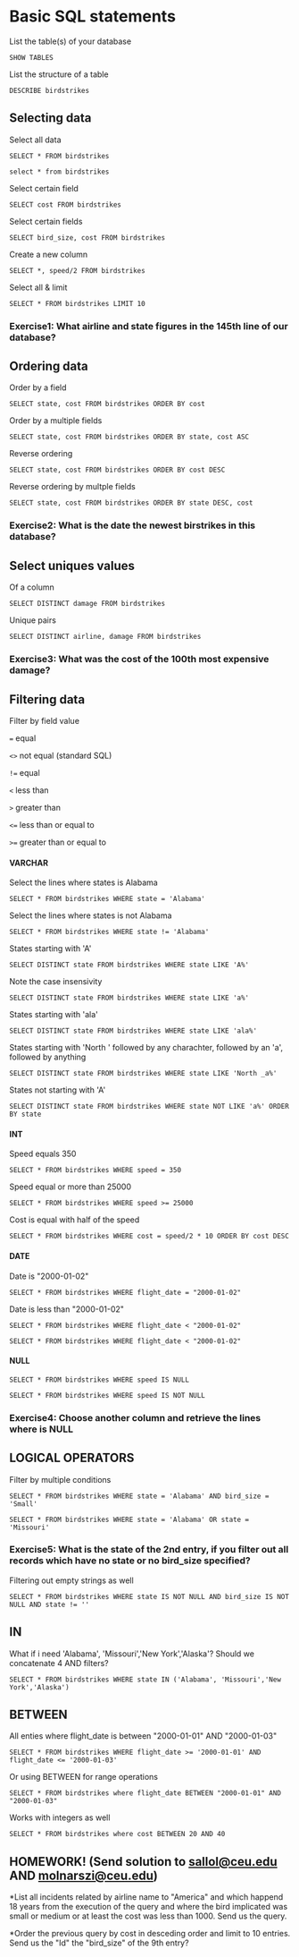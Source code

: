 # Basic SQL statements


List the table(s) of your database

`SHOW TABLES`

List the structure of a table

`DESCRIBE birdstrikes`

## Selecting data

Select all data

`SELECT * FROM birdstrikes`

`select * from birdstrikes`

Select certain field

`SELECT cost FROM birdstrikes`

Select certain fields

`SELECT bird_size, cost FROM birdstrikes`

Create a new column

`SELECT *, speed/2 FROM birdstrikes`

Select all & limit

`SELECT * FROM birdstrikes LIMIT 10`

### Exercise1: What airline and state figures in the 145th line of our database?

## Ordering data

Order by a field

`SELECT state, cost FROM birdstrikes ORDER BY cost`

Order by a multiple fields

`SELECT state, cost FROM birdstrikes ORDER BY state, cost ASC`

Reverse ordering

`SELECT state, cost FROM birdstrikes ORDER BY cost DESC`

Reverse ordering by multple fields

`SELECT state, cost FROM birdstrikes ORDER BY state DESC, cost`

### Exercise2: What is the date the newest birstrikes in this database?

## Select uniques values 

Of a column

`SELECT DISTINCT damage FROM birdstrikes`

Unique pairs

`SELECT DISTINCT airline, damage FROM birdstrikes`

### Exercise3: What was the cost of the 100th most expensive damage?


## Filtering data

Filter by field value

`=` equal

`<>` not equal (standard SQL)

`!=` equal

`<` less than

`>` greater than

`<=` less than or equal to

`>=` greater than or equal to

#### VARCHAR

Select the lines where states is Alabama

`SELECT * FROM birdstrikes WHERE state = 'Alabama'`

Select the lines where states is not Alabama

`SELECT * FROM birdstrikes WHERE state != 'Alabama'`

States starting with 'A'

`SELECT DISTINCT state FROM birdstrikes WHERE state LIKE 'A%'`

Note the case insensivity

`SELECT DISTINCT state FROM birdstrikes WHERE state LIKE 'a%'`

States starting with 'ala'

`SELECT DISTINCT state FROM birdstrikes WHERE state LIKE 'ala%'`

States starting with 'North ' followed by any charachter, followed by an 'a', followed by anything

`SELECT DISTINCT state FROM birdstrikes WHERE state LIKE 'North _a%'`

States not starting with 'A'

`SELECT DISTINCT state FROM birdstrikes WHERE state NOT LIKE 'a%' ORDER BY state`


#### INT

Speed equals 350

`SELECT * FROM birdstrikes WHERE speed = 350`

Speed equal or more than 25000

`SELECT * FROM birdstrikes WHERE speed >= 25000`

Cost is equal with half of the speed

`SELECT * FROM birdstrikes WHERE cost = speed/2 * 10 ORDER BY cost DESC`


#### DATE

Date is "2000-01-02"

`SELECT * FROM birdstrikes WHERE flight_date = "2000-01-02"`

Date is less than "2000-01-02"

`SELECT * FROM birdstrikes WHERE flight_date < "2000-01-02"`

`SELECT * FROM birdstrikes WHERE flight_date < "2000-01-02"`


#### NULL 

`SELECT * FROM birdstrikes WHERE speed IS NULL`

`SELECT * FROM birdstrikes WHERE speed IS NOT NULL`

### Exercise4: Choose another column and retrieve the lines where is NULL


## LOGICAL OPERATORS 

Filter by multiple conditions

`SELECT * FROM birdstrikes WHERE state = 'Alabama' AND bird_size = 'Small'`

`SELECT * FROM birdstrikes WHERE state = 'Alabama' OR state = 'Missouri'`

### Exercise5: What is the state of the 2nd entry, if you filter out all records which have no state or no bird_size specified?

Filtering out empty strings as well

`SELECT * FROM birdstrikes WHERE state IS NOT NULL AND bird_size IS NOT NULL AND state != ''`

## IN

What if i need 'Alabama', 'Missouri','New York','Alaska'? Should we concatenate 4 AND filters?

`SELECT * FROM birdstrikes WHERE state IN ('Alabama', 'Missouri','New York','Alaska')`

## BETWEEN

All enties where flight_date is between "2000-01-01" AND "2000-01-03"

`SELECT * FROM birdstrikes WHERE flight_date >= '2000-01-01' AND flight_date <= '2000-01-03'`

Or using BETWEEN for range operations

`SELECT * FROM birdstrikes where flight_date BETWEEN "2000-01-01" AND "2000-01-03"`

Works with integers as well

`SELECT * FROM birdstrikes where cost BETWEEN 20 AND 40`



## HOMEWORK! (Send solution to sallol@ceu.edu AND molnarszi@ceu.edu)

*List all incidents related by airline name to "America" and which happend 18 years from the execution of the query and where the bird implicated was small or medium or at least the cost was less than 1000. Send us the query.

*Order the previous query by cost in desceding order and limit to 10 entries. Send us the "Id" the "bird_size" of the 9th entry?


